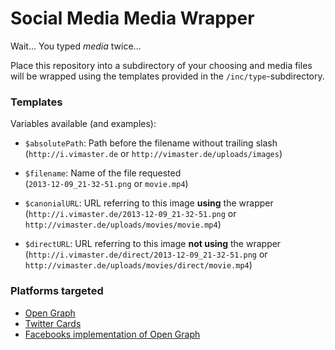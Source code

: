 # Social Media Media Wrapper
Wait... You typed _media_ twice...  
  
Place this repository into a subdirectory of your choosing and media files will be wrapped using the templates provided in the `/inc/type`-subdirectory.

### Templates
Variables available (and examples):
* `$absolutePath`: Path before the filename without trailing slash  
  (`http://i.vimaster.de` or `http://vimaster.de/uploads/images`)

* `$filename`: Name of the file requested  
  (`2013-12-09_21-32-51.png` or `movie.mp4`)

* `$canonialURL`: URL referring to this image **using** the wrapper  
  (`http://i.vimaster.de/2013-12-09_21-32-51.png` or `http://vimaster.de/uploads/movies/movie.mp4`)

* `$directURL`: URL referring to this image **not using** the wrapper  
  (`http://i.vimaster.de/direct/2013-12-09_21-32-51.png` or `http://vimaster.de/uploads/movies/direct/movie.mp4`)

### Platforms targeted
* [Open Graph](http://ogp.me/)
* [Twitter Cards](https://dev.twitter.com/cards/)
* [Facebooks implementation of Open Graph](https://developers.facebook.com/tools/debug/og/object/)